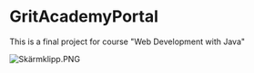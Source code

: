 # GritAcademyPortal
This is a final project for course "Web Development with Java"

![Skärmklipp.PNG](Skärmklipp.PNG)